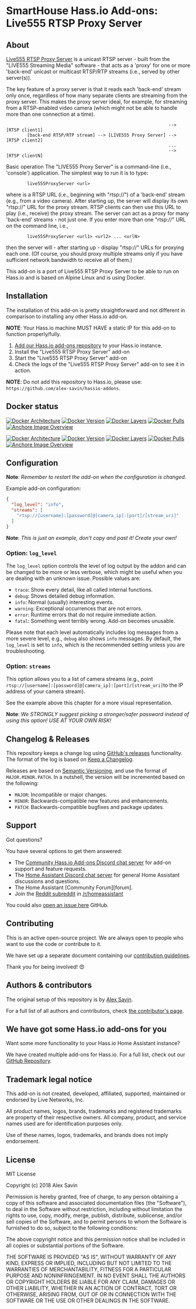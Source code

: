 # SmartHouse Hass.io Add-ons: Live555 RTSP Proxy Server

## About

[Live555 RTSP Proxy Server][live555] is a unicast RTSP server - built from the
"LIVE555 Streaming Media" software - that acts as a 'proxy' for one or more
'back-end' unicast or multicast RTSP/RTP streams (i.e., served by other server(s)).

The key feature of a proxy server is that it reads each 'back-end' stream only once, regardless of how many separate clients are streaming from the proxy server. This makes the proxy server ideal, for example, for streaming from a RTSP-enabled video camera (which might not be able to handle more than one connection at a time).
```
                                                              --> [RTSP client1]
        [back-end RTSP/RTP stream] --> [LIVE555 Proxy Server] --> [RTSP client2]
                                                              ...
                                                              --> [RTSP clientN]
```
Basic operation
The "LIVE555 Proxy Server" is a command-line (i.e., 'console') application. The simplest way to run it is to type:
```
        live555ProxyServer <url>
```
where <url> is a RTSP URL (i.e., beginning with "rtsp://") of a 'back-end' stream (e.g., from a video camera). 
After starting up, the server will display its own "rtsp://" URL for the proxy stream. RTSP clients can then use 
this URL to play (i.e., receive) the proxy stream.
The server can act as a proxy for many 'back-end' streams - not just one. If you enter more than one "rtsp://" URL 
on the command line, i.e.,
```
        live555ProxyServer <url1> <url2> ... <urlN>
```
then the server will - after starting up - display "rtsp://" URLs for proxying each one. (Of course, you should 
proxy multiple streams only if you have sufficient network bandwidth to receive all of them.)


This add-on is a port of Live555 RTSP Proxy Server to be able to run on Hass.io 
and is based on Alpine Linux and is using Docker.

## Installation

The installation of this add-on is pretty straightforward and not different in
comparison to installing any other Hass.io add-on.

**NOTE**: Your Hass.io machine MUST HAVE a static IP for this add-on to function
properly/fully.

1. [Add our Hass.io add-ons repository][repository] to your Hass.io instance.
1. Install the "Live555 RTSP Proxy Server" add-on
1. Start the "Live555 RTSP Proxy Server" add-on
1. Check the logs of the "Live555 RTSP Proxy Server" add-on to see it in action.

**NOTE**: Do not add this repository to Hass.io, please use:
`https://github.com/alex-savin/hassio-addons`.

## Docker status
[![Docker Architecture][armhf-arch-shield]][armhf-dockerhub]
[![Docker Version][armhf-version-shield]][armhf-microbadger]
[![Docker Layers][armhf-layers-shield]][armhf-microbadger]
[![Docker Pulls][armhf-pulls-shield]][armhf-dockerhub]
[![Anchore Image Overview][armhf-anchore-shield]][armhf-anchore]

[![Docker Architecture][aarch64-arch-shield]][aarch64-dockerhub]
[![Docker Version][aarch64-version-shield]][aarch64-microbadger]
[![Docker Layers][aarch64-layers-shield]][aarch64-microbadger]
[![Docker Pulls][aarch64-pulls-shield]][aarch64-dockerhub]
[![Anchore Image Overview][aarch64-anchore-shield]][aarch64-anchore]

## Configuration

**Note**: _Remember to restart the add-on when the configuration is changed._

Example add-on configuration:

```json
{
  "log_level": "info",
  "streams": [
    "rtsp://[username]:[password]@[camera_ip]:[port]/[stream_uri]"
  ]
}
```

**Note**: _This is just an example, don't copy and past it! Create your own!_

### Option: `log_level`

The `log_level` option controls the level of log output by the addon and can
be changed to be more or less verbose, which might be useful when you are
dealing with an unknown issue. Possible values are:

- `trace`: Show every detail, like all called internal functions.
- `debug`: Shows detailed debug information.
- `info`: Normal (usually) interesting events.
- `warning`: Exceptional occurrences that are not errors.
- `error`:  Runtime errors that do not require immediate action.
- `fatal`: Something went terribly wrong. Add-on becomes unusable.

Please note that each level automatically includes log messages from a
more severe level, e.g., `debug` also shows `info` messages. By default,
the `log_level` is set to `info`, which is the recommended setting unless
you are troubleshooting.

### Option: `streams`

This option allows you to a list of camera streams (e.g., point 
`rtsp://[username]:[password]@[camera_ip]:[port]/[stream_uri]`to the IP address of your camera stream).

See the example above this chapter for a more visual representation.

**Note**: _We STRONGLY suggest picking a stronger/safer password instead of
using this option! USE AT YOUR OWN RISK!_

## Changelog & Releases

This repository keeps a change log using [GitHub's releases][releases]
functionality. The format of the log is based on
[Keep a Changelog][keepchangelog].

Releases are based on [Semantic Versioning][semver], and use the format
of ``MAJOR.MINOR.PATCH``. In a nutshell, the version will be incremented
based on the following:

- ``MAJOR``: Incompatible or major changes.
- ``MINOR``: Backwards-compatible new features and enhancements.
- ``PATCH``: Backwards-compatible bugfixes and package updates.

## Support

Got questions?

You have several options to get them answered:

- The [Community Hass.io Add-ons Discord chat server][discord] for add-on
  support and feature requests.
- The [Home Assistant Discord chat server][discord-ha] for general Home
  Assistant discussions and questions.
- The Home Assistant [Community Forum][forum].
- Join the [Reddit subreddit][reddit] in [/r/homeassistant][reddit]

You could also [open an issue here][issue] GitHub.

## Contributing

This is an active open-source project. We are always open to people who want to
use the code or contribute to it.

We have set up a separate document containing our
[contribution guidelines](CONTRIBUTING.md).

Thank you for being involved! :heart_eyes:

## Authors & contributors

The original setup of this repository is by [Alex Savin][alex-savin].

For a full list of all authors and contributors,
check [the contributor's page][contributors].

## We have got some Hass.io add-ons for you

Want some more functionality to your Hass.io Home Assistant instance?

We have created multiple add-ons for Hass.io. For a full list, check out
our [GitHub Repository][repository].

## Trademark legal notice

This add-on is not created, developed, affiliated, supported, maintained
or endorsed by Live Networks, Inc.

All product names, logos, brands, trademarks and registered trademarks are
property of their respective owners. All company, product, and service names
used are for identification purposes only.

Use of these names, logos, trademarks, and brands does not imply endorsement.

## License

MIT License

Copyright (c) 2018 Alex Savin

Permission is hereby granted, free of charge, to any person obtaining a copy
of this software and associated documentation files (the "Software"), to deal
in the Software without restriction, including without limitation the rights
to use, copy, modify, merge, publish, distribute, sublicense, and/or sell
copies of the Software, and to permit persons to whom the Software is
furnished to do so, subject to the following conditions:

The above copyright notice and this permission notice shall be included in all
copies or substantial portions of the Software.

THE SOFTWARE IS PROVIDED "AS IS", WITHOUT WARRANTY OF ANY KIND, EXPRESS OR
IMPLIED, INCLUDING BUT NOT LIMITED TO THE WARRANTIES OF MERCHANTABILITY,
FITNESS FOR A PARTICULAR PURPOSE AND NONINFRINGEMENT. IN NO EVENT SHALL THE
AUTHORS OR COPYRIGHT HOLDERS BE LIABLE FOR ANY CLAIM, DAMAGES OR OTHER
LIABILITY, WHETHER IN AN ACTION OF CONTRACT, TORT OR OTHERWISE, ARISING FROM,
OUT OF OR IN CONNECTION WITH THE SOFTWARE OR THE USE OR OTHER DEALINGS IN THE
SOFTWARE.

[aarch64-anchore-shield]: https://anchore.io/service/badges/image/267d8f2de202c5c9888df3ba8fd7f18e83a7f88d9090c7e158a01b1d666c1d33
[aarch64-anchore]: https://anchore.io/image/dockerhub/smarthouseint%2Faarch64-addon-live555%3Alatest
[aarch64-arch-shield]: https://img.shields.io/badge/architecture-aarch64-blue.svg
[aarch64-dockerhub]: https://hub.docker.com/r/smarthouseint/aarch64-addon-live555
[aarch64-layers-shield]: https://images.microbadger.com/badges/image/smarthouseint/aarch64-addon-live555.svg
[aarch64-microbadger]: https://microbadger.com/images/smarthouseint/aarch64-addon-live555
[aarch64-pulls-shield]: https://img.shields.io/docker/pulls/smarthouseint/aarch64-addon-live555.svg
[aarch64-version-shield]: https://images.microbadger.com/badges/version/smarthouseint/aarch64-addon-live555.svg

[armhf-anchore-shield]: https://anchore.io/service/badges/image/dfdc4d4566e3f7c8987bf97016967b362435f5be4a6a1b2a65a60c6280206041
[armhf-anchore]: https://anchore.io/image/dockerhub/smarthouseint%2Farmhf-addon-live555%3Alatest
[armhf-arch-shield]: https://img.shields.io/badge/architecture-armhf-blue.svg
[armhf-dockerhub]: https://hub.docker.com/r/smarthouseint/armhf-addon-live555
[armhf-layers-shield]: https://images.microbadger.com/badges/image/smarthouseint/armhf-addon-live555.svg
[armhf-microbadger]: https://microbadger.com/images/smarthouseint/armhf-addon-live555
[armhf-pulls-shield]: https://img.shields.io/docker/pulls/smarthouseint/armhf-addon-live555.svg
[armhf-version-shield]: https://images.microbadger.com/badges/version/smarthouseint/armhf-addon-live555.svg

[commits]: https://github.com/alex-savin/hassio-addons/live555/commits/master
[contributors]: https://github.com/alex-savinhassio-addons/live555/graphs/contributors
[discord-ha]: https://discord.gg/c5DvZ4e
[discord-shield]: https://img.shields.io/discord/478094546522079232.svg
[discord]: https://discord.me/hassioaddons
[forum-shield]: https://img.shields.io/badge/community-forum-brightgreen.svg
[alex-savin]: https://github.com/alex-savin
[issue]: https://github.com/alex-savin/hassio-addons/issues
[keepchangelog]: http://keepachangelog.com/en/1.0.0/
[license-shield]: https://img.shields.io/github/license/hassio-addons/addon-pi-hole.svg
[maintenance-shield]: https://img.shields.io/maintenance/yes/2018.svg
[live555]: http://www.live555.com/proxyServer/
[reddit]: https://reddit.com/r/homeassistant
[releases]: https://github.com/alex-savin/hassio-addons/releases
[repository]: https://github.com/alex-savin/hassio-addons/
[semver]: http://semver.org/spec/v2.0.0.html
